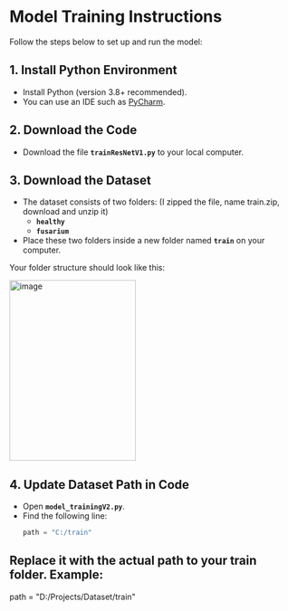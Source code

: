 # Model Training Instructions

Follow the steps below to set up and run the model:

## 1. Install Python Environment
- Install Python (version 3.8+ recommended).  
- You can use an IDE such as [PyCharm](https://www.jetbrains.com/pycharm/).


## 2. Download the Code
- Download the file **`trainResNetV1.py`** to your local computer.  

## 3. Download the Dataset
- The dataset consists of two folders:  (I zipped the file, name train.zip, download and unzip it)
  - **`healthy`**  
  - **`fusarium`**  
- Place these two folders inside a new folder named **`train`** on your computer.  

Your folder structure should look like this:

<img width="223" height="319" alt="image" src="https://github.com/user-attachments/assets/84196890-4a59-4222-901f-440379fbaf20" />


## 4. Update Dataset Path in Code
- Open **`model_trainingV2.py`**.  
- Find the following line:
  ```python
  path = "C:/train"

##  Replace it with the actual path to your train folder. Example:

path = "D:/Projects/Dataset/train"


